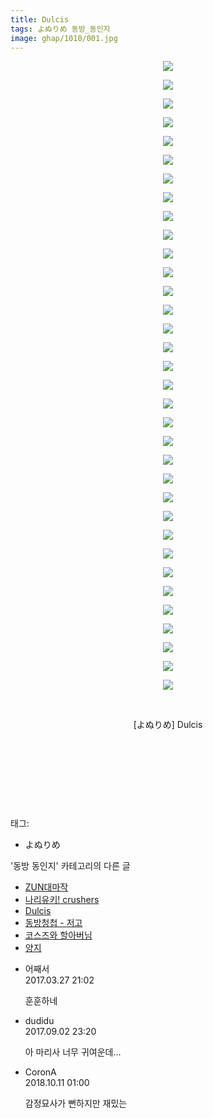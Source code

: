 ```yaml
---
title: Dulcis
tags: よぬりめ 동방_동인지
image: ghap/1010/001.jpg
---
```

<div class="article">
<p style="text-align: center; clear: none; float: none;"><img src="{{ site.nasurl }}/ghap/1010/001.jpg"/></p>
<p style="text-align: center; clear: none; float: none;"><img src="{{ site.nasurl }}/ghap/1010/002.jpg"/></p>
<p style="text-align: center; clear: none; float: none;"><img src="{{ site.nasurl }}/ghap/1010/003.jpg"/></p>
<p style="text-align: center; clear: none; float: none;"><img src="{{ site.nasurl }}/ghap/1010/004.jpg"/></p>
<p style="text-align: center; clear: none; float: none;"><img src="{{ site.nasurl }}/ghap/1010/005.jpg"/></p>
<p style="text-align: center; clear: none; float: none;"><img src="{{ site.nasurl }}/ghap/1010/006.jpg"/></p>
<p style="text-align: center; clear: none; float: none;"><img src="{{ site.nasurl }}/ghap/1010/007.jpg"/></p>
<p style="text-align: center; clear: none; float: none;"><img src="{{ site.nasurl }}/ghap/1010/008.jpg"/></p>
<p style="text-align: center; clear: none; float: none;"><img src="{{ site.nasurl }}/ghap/1010/009.jpg"/></p>
<p style="text-align: center; clear: none; float: none;"><img src="{{ site.nasurl }}/ghap/1010/010.jpg"/></p>
<p style="text-align: center; clear: none; float: none;"><img src="{{ site.nasurl }}/ghap/1010/011.jpg"/></p>
<p style="text-align: center; clear: none; float: none;"><img src="{{ site.nasurl }}/ghap/1010/012.jpg"/></p>
<p style="text-align: center; clear: none; float: none;"><img src="{{ site.nasurl }}/ghap/1010/013.jpg"/></p>
<p style="text-align: center; clear: none; float: none;"><img src="{{ site.nasurl }}/ghap/1010/014.jpg"/></p>
<p style="text-align: center; clear: none; float: none;"><img src="{{ site.nasurl }}/ghap/1010/015.jpg"/></p>
<p style="text-align: center; clear: none; float: none;"><img src="{{ site.nasurl }}/ghap/1010/016.jpg"/></p>
<p style="text-align: center; clear: none; float: none;"><img src="{{ site.nasurl }}/ghap/1010/017.jpg"/></p>
<p style="text-align: center; clear: none; float: none;"><img src="{{ site.nasurl }}/ghap/1010/018.jpg"/></p>
<p style="text-align: center; clear: none; float: none;"><img src="{{ site.nasurl }}/ghap/1010/019.jpg"/></p>
<p style="text-align: center; clear: none; float: none;"><img src="{{ site.nasurl }}/ghap/1010/020.jpg"/></p>
<p style="text-align: center; clear: none; float: none;"><img src="{{ site.nasurl }}/ghap/1010/021.jpg"/></p>
<p style="text-align: center; clear: none; float: none;"><img src="{{ site.nasurl }}/ghap/1010/022.jpg"/></p>
<p style="text-align: center; clear: none; float: none;"><img src="{{ site.nasurl }}/ghap/1010/023.jpg"/></p>
<p style="text-align: center; clear: none; float: none;"><img src="{{ site.nasurl }}/ghap/1010/024.jpg"/></p>
<p style="text-align: center; clear: none; float: none;"><img src="{{ site.nasurl }}/ghap/1010/025.jpg"/></p>
<p style="text-align: center; clear: none; float: none;"><img src="{{ site.nasurl }}/ghap/1010/026.jpg"/></p>
<p style="text-align: center; clear: none; float: none;"><img src="{{ site.nasurl }}/ghap/1010/027.jpg"/></p>
<p style="text-align: center; clear: none; float: none;"><img src="{{ site.nasurl }}/ghap/1010/028.jpg"/></p>
<p style="text-align: center; clear: none; float: none;"><img src="{{ site.nasurl }}/ghap/1010/029.jpg"/></p>
<p style="text-align: center; clear: none; float: none;"><img src="{{ site.nasurl }}/ghap/1010/030.jpg"/></p>
<p style="text-align: center; clear: none; float: none;"><img src="{{ site.nasurl }}/ghap/1010/031.jpg"/></p>
<p style="text-align: center; clear: none; float: none;"><img src="{{ site.nasurl }}/ghap/1010/032.jpg"/></p>
<p style="text-align: center; clear: none; float: none;"><img src="{{ site.nasurl }}/ghap/1010/033.jpg"/></p>
<p style="text-align: center; clear: none; float: none;"><img src="{{ site.nasurl }}/ghap/1010/034.jpg"/></p>
<p style="text-align: center; clear: none; float: none;"><br/></p>
<p style="text-align: center; clear: none; float: none;">[よぬりめ] Dulcis</p>
<p style="text-align: center; clear: none; float: none;"><br/></p>
<p style="text-align: center; clear: none; float: none;"><br/></p>
<p style="text-align: center; clear: none; float: none;"><br/></p>
<p><br/></p>
</div><div class="tagTrail">
<p>태그: </p>
<ul>
<li>よぬりめ</li>
</ul>
</div><div class="another">
<p>'동방 동인지' 카테고리의 다른 글</p>
<ul>
<li><a href="/2016-07-22-ghap_1012">ZUN대마작</a></li>
<li><a href="/2016-07-22-ghap_1011">나리유키! crushers</a></li>
<li><a href="/2016-07-22-ghap_1010">Dulcis</a></li>
<li><a href="/2016-07-22-ghap_1009">동방청첩 - 저고</a></li>
<li><a href="/2016-07-22-ghap_1008">코스즈와 할아버님</a></li>
<li><a href="/2016-07-22-ghap_1004">양지</a></li>
</ul>
</div><div class="cb_module cb_fluid">
<div class="cb_wrt cb_profile">
<div class="comment">
<ul>
<li class="cb_thumb_off" id="comment14950796">
<div class="cb_comment_area">
<div class="cb_info_area">
<div class="cb_section">
<span class="cb_nick_name">어째서</span>
</div>
<div class="cb_section">
<span class="cb_date">2017.03.27 21:02 </span>
</div>
</div>
<div class="cb_dsc_comment">
<p class="cb_dsc">
											훈훈하네
										</p>
</div>
</div></li>
<li class="cb_thumb_off" id="comment15074773">
<div class="cb_comment_area">
<div class="cb_info_area">
<div class="cb_section">
<span class="cb_nick_name">dudidu</span>
</div>
<div class="cb_section">
<span class="cb_date">2017.09.02 23:20 </span>
</div>
</div>
<div class="cb_dsc_comment">
<p class="cb_dsc">
											아 마리사 너무 귀여운데...
										</p>
</div>
</div></li>
<li class="cb_thumb_off" id="comment15351506">
<div class="cb_comment_area">
<div class="cb_info_area">
<div class="cb_section">
<span class="cb_nick_name">CoronA</span>
</div>
<div class="cb_section">
<span class="cb_date">2018.10.11 01:00 </span>
</div>
</div>
<div class="cb_dsc_comment">
<p class="cb_dsc">
											감정묘사가 뻔하지만 재밌는
										</p>
</div>
</div></li>
</ul>
</div>
</div><!-- commentList close -->
</div>